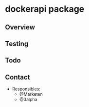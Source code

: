# dockerapi package

## Overview

## Testing

## Todo

## Contact

- Responsibles:
  - @Marketen
  - @3alpha
